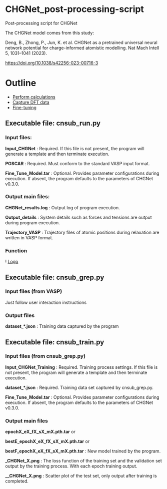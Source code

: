 # CHGNet_post-processing-script
Post-processing script for CHGNet

The CHGNet model comes from this study:

Deng, B., Zhong, P., Jun, K. et al. CHGNet as a pretrained universal neural network potential for charge-informed atomistic modelling. Nat Mach Intell 5, 1031–1041 (2023). 

https://doi.org/10.1038/s42256-023-00716-3

# Outline
- [Perform calculations](#Executable-file-cnsub_runpy)
- [Capture DFT data](#Executable-file-cnsub_greppy)
- [Fine-tuning](#Executable-file-cnsub_trainpy)

## Executable file: cnsub_run.py
### Input files:
**Input_CHGNet** : Required. If this file is not present, the program will generate a template and then terminate execution.

**POSCAR** : Required. Must conform to the standard VASP input format.

**Fine_Tune_Model.tar** : Optional. Provides parameter configurations during execution. If absent, the program defaults to the parameters of CHGNet v0.3.0.

### Output main files:
**CHGNet_results.log** : Output log of program execution.

**Output_details** : System details such as forces and tensions are output during program execution.

**Trajectory_VASP** : Trajectory files of atomic positions during relaxation are written in VASP format.

### Function
! [Logo](./Diagram/Scheme.png) 


## Executable file: cnsub_grep.py
### Input files (from VASP)
Just follow user interaction instructions

### Output files
**dataset_*.json** : Training data captured by the program


## Executable file: cnsub_train.py
### Input files (from cnsub_grep.py)
**Input_CHGNet_Training** : Required. Training process settings. If this file is not present, the program will generate a template and then terminate execution.

**dataset_*.json** : Required. Training data set captured by cnsub_grep.py.

**Fine_Tune_Model.tar** : Optional. Provides parameter configurations during execution. If absent, the program defaults to the parameters of CHGNet v0.3.0.

### Output main files
**epochX_eX_fX_sX_mX.pth.tar** or 

**bestE_epochX_eX_fX_sX_mX.pth.tar** or

**bestF_epochX_eX_fX_sX_mX.pth.tar** : New model trained by the program.

**_CHGNet_X.png** : The loss function of the training set and the validation set output by the training process. With each epoch training output.

**__CHGNet_X.png** : Scatter plot of the test set, only output after training is completed.
